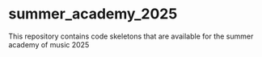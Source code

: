 # summer_academy_2025
This repository contains code skeletons that are available for the summer academy of music 2025
